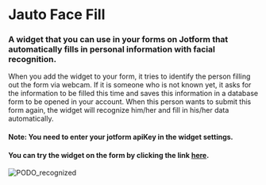 # Jauto Face Fill
### A widget that you can use in your forms on Jotform that automatically fills in personal information with facial recognition.

When you add the widget to your form, it tries to identify the person filling out the form via webcam. If it is someone who is not known yet, it asks for the information to be filled this time and saves this information in a database form to be opened in your account. When this person wants to submit this form again, the widget will recognize him/her and fill in his/her data automatically.

#### Note: You need to enter your jotform apiKey in the widget settings.

#### You can try the widget on the form by clicking the link [here](https://form.jotform.com/212296882596067).
![PODO_recognized](https://user-images.githubusercontent.com/58824480/130197942-513ec2ac-4796-4acc-acfc-ceed15b55768.png)
